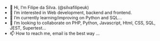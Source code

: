 - 👋 Hi, I’m Filipe da Silva. (@silvafilipeuk)
- 👀 I’m interested in Web development, backend and frontend.
- 🌱 I’m currently learning/improving on Python and SQL...
- 💞️ I’m looking to collaborate on PHP, Python, Javascript, Html, CSS, SQL, JEST, Supertest...
- 📫 How to reach me, email is the best way ...

<!---
silvafilipeuk/silvafilipeuk is a ✨ special ✨ repository because its `README.md` (this file) appears on your GitHub profile.
You can click the Preview link to take a look at your changes.
--->
